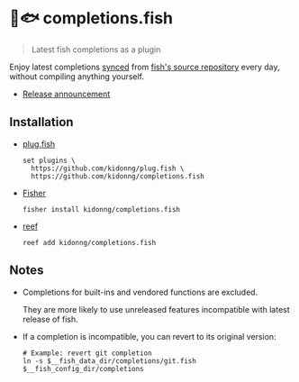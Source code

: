 # 💅🐟 completions.fish

> Latest fish completions as a plugin

Enjoy latest completions [synced](sync.fish) from [fish's source repository](https://github.com/fish-shell/fish-shell) every day, without compiling anything yourself.

- [Release announcement](https://github.com/fish-shell/fish-shell/discussions/8490)

## Installation

- [plug.fish](https://github.com/kidonng/plug.fish)

  ```fish
  set plugins \
    https://github.com/kidonng/plug.fish \
    https://github.com/kidonng/completions.fish
  ```

- [Fisher](https://github.com/jorgebucaran/fisher)

  ```fish
  fisher install kidonng/completions.fish
  ```

- [reef](https://github.com/danielb2/reef)

  ```fish
  reef add kidonng/completions.fish
  ```

## Notes

- Completions for built-ins and vendored functions are excluded.

  They are more likely to use unreleased features incompatible with latest release of fish.

- If a completion is incompatible, you can revert to its original version:

  ```fish
  # Example: revert git completion
  ln -s $__fish_data_dir/completions/git.fish $__fish_config_dir/completions
  ```
